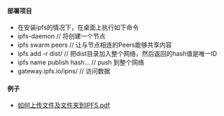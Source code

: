 #### 部署项目

- 在安装ipfs的情况下，在桌面上执行如下命令
- ipfs-daemon // 将创建一个节点
- ipfs swarm peers // 让与节点相连的Peers能够共享内容
- ipfs add -r dist/ // 把dist目录加入整个网络，然后返回的hash值是唯一ID
- ipfs name publish hash... // push 到整个网络
- gateway.ipfs.io/ipns/<your hash here> // 访问数据

#### 例子

- [如何上传文件及文件夹到IPFS.pdf](..%2Fstatic%2F%E5%A6%82%E4%BD%95%E4%B8%8A%E4%BC%A0%E6%96%87%E4%BB%B6%E5%8F%8A%E6%96%87%E4%BB%B6%E5%A4%B9%E5%88%B0IPFS.pdf)